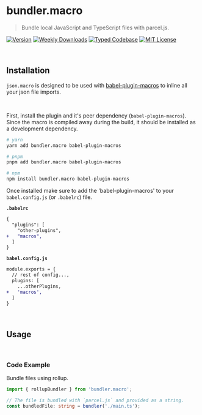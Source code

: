 # bundler.macro

> Bundle local JavaScript and TypeScript files with parcel.js.

[![Version][version]][npm] [![Weekly Downloads][downloads-badge]][npm] [![Typed Codebase][typescript]](#) [![MIT License][license]](#)

[version]: https://flat.badgen.net/npm/v/bundler.macro
[npm]: https://npmjs.com/package/bundler.macro
[license]: https://flat.badgen.net/badge/license/MIT/purple
[typescript]: https://flat.badgen.net/badge/icon/TypeScript?icon=typescript&label
[downloads-badge]: https://badgen.net/npm/dw/bundler.macro/red?icon=npm

<br />

## Installation

`json.macro` is designed to be used with [babel-plugin-macros](https://github.com/kentcdodds/babel-plugin-macros) to inline all your json file imports.

<br />

First, install the plugin and it's peer dependency (`babel-plugin-macros`). Since the macro is compiled away during the build, it should be installed as a development dependency.

```bash
# yarn
yarn add bundler.macro babel-plugin-macros

# pnpm
pnpm add bundler.macro babel-plugin-macros

# npm
npm install bundler.macro babel-plugin-macros
```

Once installed make sure to add the 'babel-plugin-macros' to your `babel.config.js` (or `.babelrc`) file.

**`.babelrc`**

```diff
{
  "plugins": [
    "other-plugins",
+   "macros",
  ]
}
```

**`babel.config.js`**

```diff
module.exports = {
  // rest of config...,
  plugins: [
    ...otherPlugins,
+   'macros',
  ]
}
```

<br />

## Usage

<br />

### Code Example

Bundle files using rollup.

```ts
import { rollupBundler } from 'bundler.macro';

// The file is bundled with `parcel.js` and provided as a string.
const bundledFile: string = bundler('./main.ts');
```
